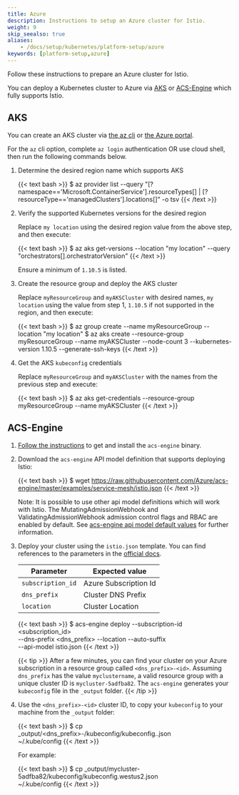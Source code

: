 ```yaml
---
title: Azure
description: Instructions to setup an Azure cluster for Istio.
weight: 9
skip_seealso: true
aliases:
    - /docs/setup/kubernetes/platform-setup/azure
keywords: [platform-setup,azure]
---
```


Follow these instructions to prepare an Azure cluster for Istio.

You can deploy a Kubernetes cluster to Azure via [AKS](https://azure.microsoft.com/en-us/services/kubernetes-service/) or [ACS-Engine](https://github.com/azure/acs-engine) which fully supports Istio.

## AKS

You can create an AKS cluster via [the az cli](https://docs.microsoft.com/en-us/azure/aks/kubernetes-walkthrough) or [the Azure portal](https://docs.microsoft.com/en-us/azure/aks/kubernetes-walkthrough-portal).

For the `az` cli option, complete `az login` authentication OR use cloud shell, then run the following commands below.

1. Determine the desired region name which supports AKS

    {{< text bash >}}
    $ az provider list --query "[?namespace=='Microsoft.ContainerService'].resourceTypes[] | [?resourceType=='managedClusters'].locations[]" -o tsv
    {{< /text >}}

1. Verify the supported Kubernetes versions for the desired region

    Replace `my location` using the desired region value from the above step, and then execute:

    {{< text bash >}}
    $ az aks get-versions --location "my location" --query "orchestrators[].orchestratorVersion"
    {{< /text >}}

    Ensure a minimum of `1.10.5` is listed.

1. Create the resource group and deploy the AKS cluster

    Replace `myResourceGroup` and `myAKSCluster` with desired names, `my location` using the value from step 1, `1.10.5` if not supported in the region, and then execute:

    {{< text bash >}}
    $ az group create --name myResourceGroup --location "my location"
    $ az aks create --resource-group myResourceGroup --name myAKSCluster --node-count 3 --kubernetes-version 1.10.5 --generate-ssh-keys
    {{< /text >}}

1. Get the AKS `kubeconfig` credentials

    Replace `myResourceGroup` and `myAKSCluster` with the names from the previous step and execute:

    {{< text bash >}}
    $ az aks get-credentials --resource-group myResourceGroup --name myAKSCluster
    {{< /text >}}

## ACS-Engine

1. [Follow the instructions](https://github.com/Azure/acs-engine/blob/master/docs/acsengine.md#install) to get and install the `acs-engine` binary.

1. Download the `acs-engine` API model definition that supports deploying Istio:

    {{< text bash >}}
    $ wget https://raw.githubusercontent.com/Azure/acs-engine/master/examples/service-mesh/istio.json
    {{< /text >}}

    Note: It is possible to use other api model definitions which will work with Istio.  The MutatingAdmissionWebhook and ValidatingAdmissionWebhook admission control flags and RBAC are enabled by default. See [acs-engine api model default values](https://github.com/Azure/acs-engine/blob/master/docs/clusterdefinition.md) for further information.

1. Deploy your cluster using the `istio.json` template. You can find references
   to the parameters in the
   [official docs](https://github.com/Azure/acs-engine/blob/master/docs/kubernetes/deploy.md#step-3-edit-your-cluster-definition).

    | Parameter                             | Expected value             |
    |---------------------------------------|----------------------------|
    | `subscription_id`                     | Azure Subscription Id      |
    | `dns_prefix`                          | Cluster DNS Prefix         |
    | `location`                            | Cluster Location           |

    {{< text bash >}}
    $ acs-engine deploy --subscription-id <subscription_id> \
      --dns-prefix <dns_prefix> --location <location> --auto-suffix \
      --api-model istio.json
    {{< /text >}}

    {{< tip >}}
    After a few minutes, you can find your cluster on your Azure subscription
    in a resource group called `<dns_prefix>-<id>`. Assuming `dns_prefix` has
    the value `myclustername`, a valid resource group with a unique cluster
    ID is `mycluster-5adfba82`. The `acs-engine` generates your `kubeconfig`
    file in the `_output` folder.
    {{< /tip >}}

1. Use the `<dns_prefix>-<id>` cluster ID, to copy your `kubeconfig` to your
   machine from the `_output` folder:

    {{< text bash >}}
    $ cp _output/<dns_prefix>-<id>/kubeconfig/kubeconfig.<location>.json \
        ~/.kube/config
    {{< /text >}}

    For example:

    {{< text bash >}}
    $ cp _output/mycluster-5adfba82/kubeconfig/kubeconfig.westus2.json \
      ~/.kube/config
    {{< /text >}}
